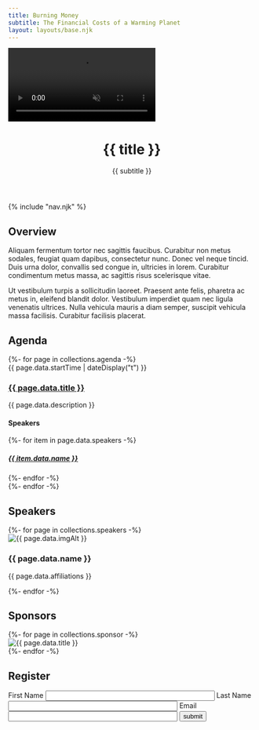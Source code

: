 ```yaml
---
title: Burning Money
subtitle: The Financial Costs of a Warming Planet
layout: layouts/base.njk
---
```


<div id="hero" class="hero">
	<video autoplay muted loop id="video">
	  <source src="images/stock-footage-thick-plumes-of-dark-smoke-rise-from-a-amazon-rain-forest-in-brazil-that-is-on-fire-and-burning-due.webm" type="video/webm">
	</video>
	<header>
		<h1>{{ title }}</h1>
		<p>{{ subtitle }}</p>
	</header>
	{% include "nav.njk" %}
</div>

<div class="wrapper">
	<section id="overview">
		<h2>Overview</h2>
		<div class="summary">
			<p>Aliquam fermentum tortor nec sagittis faucibus. Curabitur non metus sodales, feugiat quam dapibus, consectetur nunc. Donec vel neque tincid. Duis urna dolor, convallis sed congue in, ultricies in lorem. Curabitur condimentum metus massa, ac sagittis risus scelerisque vitae.</p>
			<p>Ut vestibulum turpis a sollicitudin laoreet. Praesent ante felis, pharetra ac metus in, eleifend blandit dolor. Vestibulum imperdiet quam nec ligula venenatis ultrices. Nulla vehicula mauris a diam semper, suscipit vehicula massa facilisis. Curabitur facilisis placerat.</p>
		</div>
	</section>
</div>

<div class="wrapper">
	<section class="agenda">
		<h2>Agenda</h2>
		{%- for page in collections.agenda -%}
			<article>
				<time class="event-time" datetime="{{ page.data.startTime }}">{{ page.data.startTime | dateDisplay("t") }}</time>
				<h3><a href="{{ page.url }}">{{ page.data.title }}</a></h3>
				<p class="event-description">{{ page.data.description }}</p>
				<div class="speakers-block">
					<h4>Speakers</h4>
					{%- for item in page.data.speakers -%}
					<div class="speaker">
						<h5><a href="#{{ item.data.name | slug }}">{{ item.data.name }}</a></h5>
					</div>
					{%- endfor -%}
				</div>
			</article>
		{%- endfor -%}
	</section>
</div>

<div class="wrapper">
	<section id="speakers">
		<h2>Speakers</h2>
		{%- for page in collections.speakers -%}
		  <article id="{{  page.fileSlug }}">
		    <a>
		      	<img src="../images/{{ page.data.img }}" alt="{{ page.data.imgAlt }}">
		      	<h3>{{ page.data.name }}</h3>
				<p>{{ page.data.affiliations }}</p>
		    </a>
		  </article>
		{%- endfor -%}
	</section>
</div>

<div class="wrapper">
	<section id="sponsors">
		<h2>Sponsors</h2>
		{%- for page in collections.sponsor -%}
		  <article>
		      <img src="./images/{{ page.data.img }}" alt="{{ page.data.title }}">
		  </article>
		{%- endfor -%}
	</section>
</div>

<div class="wrapper">
	<section id="register">
		<h2>Register</h2>
		<form name="register" netlify>
			<label for="first-name">First Name</label>
			<input type="text" name="fname" value="" size="40" id="first-name" aria required="true" aria-invalid="false" />
			<label for="flast-name">Last Name</label>
			<input type="text" name="lname" value="" size="40" id="last-name" aria required="true" aria-invalid="false" />
			<label for="email">Email</label>
			<input type="email" name="email" value="" size="40" id="email" aria-required="true" aria-invalid="false" />
			<input type="submit" name="sumbit" value="submit" size="40" id="submit" aria-required="true" aria-invalid="false" />
		</form>
	</section>
</div>

<script>
var isInViewport = function (elem) {
var bounding = elem.getBoundingClientRect();
	return (
	    bounding.bottom <= 40
	);
};

var hero = document.getElementById('hero');
var header = document.getElementById('header-wrapper');
window.addEventListener('scroll', function(e) {
	isInViewport(hero) ? header.classList.add('opaque') : header.classList.remove('opaque');
});
</script>
